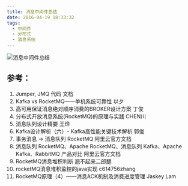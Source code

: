 ```yaml
---
title: 消息中间件总结
date: 2016-04-19 18:33:32
tags:
  - 中间件
  - 分布式
  - 消息系统
---
```


![消息中间件总结](http://www6v.github.io/www6vHome/MOM/mom.jpg "消息中间件总结")


## 参考：

1. Jumper, JMQ 代码 文档
2. Kafka vs RocketMQ——单机系统可靠性 以夕
3. 高可用保证消息绝对顺序消费的BROKER设计方案 丁俊
4. 分布式开放消息系统(RocketMQ)的原理与实践 CHEN川
5. 消息队列设计精要 王烨
6. Kafka设计解析（六）- Kafka高性能关键技术解析 郭俊
7. 事务消息 -> 消息队列 RocketMQ 阿里云官方文档
8. 消息队列 RocketMQ、Apache RocketMQ、消息队列 Kafka、Apache Kafka、RabbitMQ 产品对比 阿里云官方文档
9. RocketMQ消息堆积判断 翘不起来二郎腿
10. rocketMQ消息堆积监控的java实现 c614756zhang
11. RocketMQ原理（4）——消息ACK机制及消费进度管理 Jaskey Lam
